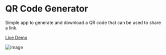 # QR Code Generator

Simple app to generate and download a QR code that can be used to share a link.

[Live Demo](https://qrcodes.tech)

![image](https://github.com/hady68/https---github.com-hady68-QR-Code-Gen/assets/64458111/188837dc-ce78-4adb-8c4e-a870a7cc2f5a)


